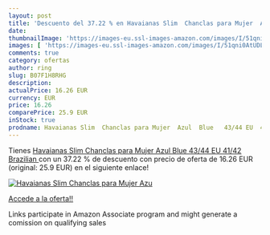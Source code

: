 ```yaml
---
layout: post
title: 'Descuento del 37.22 % en Havaianas Slim  Chanclas para Mujer  Azu'
date: 
thumbnailImage: 'https://images-eu.ssl-images-amazon.com/images/I/51qni0AtUDL._SL200_.jpg'
images: [ 'https://images-eu.ssl-images-amazon.com/images/I/51qni0AtUDL._SL200_.jpg' ]
comments: true
category: ofertas
author: ring
slug: B07F1H8RHG
description:
actualPrice: 16.26 EUR
currency: EUR
price: 16.26
comparePrice: 25.9 EUR
inStock: true
prodname: Havaianas Slim  Chanclas para Mujer  Azul  Blue   43/44 EU  41/42 Brazilian 
---
```


Tienes [Havaianas Slim  Chanclas para Mujer  Azul  Blue   43/44 EU  41/42 Brazilian ](https://www.amazon.es/dp/B07F1H8RHG/?tag=tolees-21) con un 37.22 % de descuento con precio de oferta de 16.26 EUR (original: 25.9 EUR) en el siguiente enlace!

[![Havaianas Slim  Chanclas para Mujer  Azu](https://images-eu.ssl-images-amazon.com/images/I/51qni0AtUDL._SL200_.jpg)](https://www.amazon.es/dp/B07F1H8RHG/?tag=tolees-21)

[Accede a la oferta!!](https://www.amazon.es/dp/B07F1H8RHG/?tag=tolees-21)

Links participate in Amazon Associate program and might generate a comission on qualifying sales


